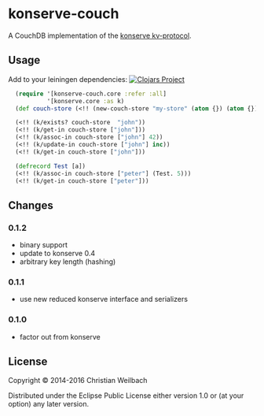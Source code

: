 # konserve-couch

A CouchDB implementation of the [konserve kv-protocol](https://github.com/replikativ/konserve).

## Usage

Add to your leiningen dependencies:
[![Clojars Project](http://clojars.org/io.replikativ/konserve-couch/latest-version.svg)](http://clojars.org/io.replikativ/konserve-couch)


~~~clojure
  (require '[konserve-couch.core :refer :all]
           '[konserve.core :as k)
  (def couch-store (<!! (new-couch-store "my-store" (atom {}) (atom {}))))

  (<!! (k/exists? couch-store  "john"))
  (<!! (k/get-in couch-store ["john"]))
  (<!! (k/assoc-in couch-store ["john"] 42))
  (<!! (k/update-in couch-store ["john"] inc))
  (<!! (k/get-in couch-store ["john"]))

  (defrecord Test [a])
  (<!! (k/assoc-in couch-store ["peter"] (Test. 5)))
  (<!! (k/get-in couch-store ["peter"]))
~~~


## Changes

### 0.1.2

- binary support
- update to konserve 0.4
- arbitrary key length (hashing)

### 0.1.1
- use new reduced konserve interface and serializers

### 0.1.0
- factor out from konserve

## License

Copyright © 2014-2016 Christian Weilbach

Distributed under the Eclipse Public License either version 1.0 or (at
your option) any later version.
